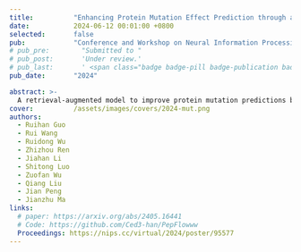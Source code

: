 ```yaml
---
title:          "Enhancing Protein Mutation Effect Prediction through a Retrieval-Augmented Framework"
date:           2024-06-12 00:01:00 +0800
selected:       false
pub:            "Conference and Workshop on Neural Information Processing Systems (NeurIPS)"
# pub_pre:        "Submitted to "
# pub_post:       'Under review.'
# pub_last:       ' <span class="badge badge-pill badge-publication badge-success">Spotlight</span>'
pub_date:       "2024"

abstract: >-
  A retrieval-augmented model to improve protein mutation predictions by using local structure motif emebddings.
cover:          /assets/images/covers/2024-mut.png
authors:
  - Ruihan Guo
  - Rui Wang
  - Ruidong Wu
  - Zhizhou Ren
  - Jiahan Li
  - Shitong Luo
  - Zuofan Wu
  - Qiang Liu
  - Jian Peng
  - Jianzhu Ma
links:
  # paper: https://arxiv.org/abs/2405.16441
  # Code: https://github.com/Ced3-han/PepFlowww
  Proceedings: https://nips.cc/virtual/2024/poster/95577
---
```

